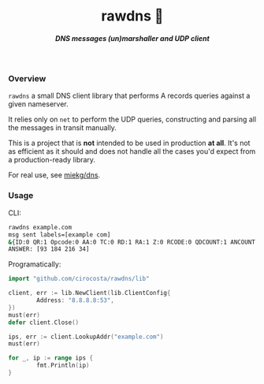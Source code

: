 <h1 align="center">rawdns 📡  </h1>

<h5 align="center">DNS messages (un)marshaller and UDP client</h5>

<br/>

### Overview

`rawdns` a small DNS client library that performs A records queries against a given nameserver. 

It relies only on `net` to perform the UDP queries, constructing and parsing all the messages in transit manually.

This is a project that is **not** intended to be used in production **at all**. It's not as efficient as it should and does not handle all the cases you'd expect from a production-ready library.

For real use, see [miekg/dns](https://github.com/miekg/dns).


### Usage

CLI:

```sh
rawdns example.com
msg sent labels=[example com]
&{ID:0 QR:1 Opcode:0 AA:0 TC:0 RD:1 RA:1 Z:0 RCODE:0 QDCOUNT:1 ANCOUNT:1 NSCOUNT:0 ARCOUNT:0}
ANSWER: [93 184 216 34]
```

Programatically:

```go
import "github.com/cirocosta/rawdns/lib"

client, err := lib.NewClient(lib.ClientConfig{
        Address: "8.8.8.8:53",
})
must(err)
defer client.Close()

ips, err := client.LookupAddr("example.com")
must(err)

for _, ip := range ips {
        fmt.Println(ip)
}
```


